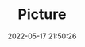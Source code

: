 ---
weight: 1
images:
- /images/edited/5.jpeg
title: Picture
date: 2022-05-17 21:50:26
tags: [luminarneo,work,ILCE7M3,28.0]
---